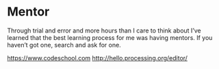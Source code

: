 # Mentor

Through trial and error and more hours than I care to think about I’ve learned that the best learning process for me was having mentors. If you haven’t got one, search and ask for one.

https://www.codeschool.com
http://hello.processing.org/editor/